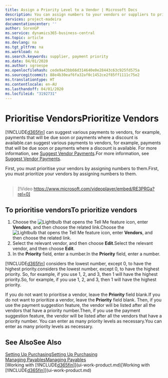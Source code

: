 ```yaml
---
title: Assign a Priority Level to a Vendor | Microsoft Docs
description: You can assign numbers to your vendors or suppliers to prioritise them and facilitate payment suggestions in Business Central.
services: project-madeira
documentationcenter: ''
author: SorenGP
ms.service: dynamics365-business-central
ms.topic: article
ms.devlang: na
ms.tgt_pltfrm: na
ms.workload: na
ms.search.keywords: supplier, payment priority
ms.date: 04/01/2020
ms.author: sgroespe
ms.openlocfilehash: cede9a43bb66d314640e0e28443c63c925fd575a
ms.sourcegitcommit: 88e4b30eaf6fa32af0c1452ce2f85ff1111c75e2
ms.translationtype: HT
ms.contentlocale: en-AU
ms.lasthandoff: 04/01/2020
ms.locfileid: "3192731"
---
```

# <a name="prioritize-vendors"></a><span data-ttu-id="fb406-103">Prioritise Vendors</span><span class="sxs-lookup"><span data-stu-id="fb406-103">Prioritize Vendors</span></span>
[!INCLUDE[d365fin](includes/d365fin_md.md)] <span data-ttu-id="fb406-104">can suggest various payments to vendors, for example, payments that will be due soon or payments where a discount is available.</span><span class="sxs-lookup"><span data-stu-id="fb406-104">can suggest various payments to vendors, for example, payments that will be due soon or payments where a discount is available.</span></span> <span data-ttu-id="fb406-105">For more information, see [Suggest Vendor Payments](payables-how-suggest-vendor-payments.md).</span><span class="sxs-lookup"><span data-stu-id="fb406-105">For more information, see [Suggest Vendor Payments](payables-how-suggest-vendor-payments.md).</span></span>

<span data-ttu-id="fb406-106">First, you must prioritise your vendors by assigning numbers to them.</span><span class="sxs-lookup"><span data-stu-id="fb406-106">First, you must prioritize your vendors by assigning numbers to them.</span></span>
<br><br>
> [!Video https://www.microsoft.com/videoplayer/embed/RE3PRGa?rel=0]

## <a name="to-prioritize-vendors"></a><span data-ttu-id="fb406-107">To prioritise vendors</span><span class="sxs-lookup"><span data-stu-id="fb406-107">To prioritize vendors</span></span>
1. <span data-ttu-id="fb406-108">Choose the ![Lightbulb that opens the Tell Me feature](media/ui-search/search_small.png "Tell me what you want to do") icon, enter **Vendors**, and then choose the related link.</span><span class="sxs-lookup"><span data-stu-id="fb406-108">Choose the ![Lightbulb that opens the Tell Me feature](media/ui-search/search_small.png "Tell me what you want to do") icon, enter **Vendors**, and then choose the related link.</span></span>
2. <span data-ttu-id="fb406-109">Select the relevant vendor, and then choose **Edit**.</span><span class="sxs-lookup"><span data-stu-id="fb406-109">Select the relevant vendor, and then choose **Edit**.</span></span>
3. <span data-ttu-id="fb406-110">In the **Priority** field, enter a number.</span><span class="sxs-lookup"><span data-stu-id="fb406-110">In the **Priority** field, enter a number.</span></span>

[!INCLUDE[d365fin](includes/d365fin_md.md)] <span data-ttu-id="fb406-111">considers the lowest number, except 0, to have the highest priority.</span><span class="sxs-lookup"><span data-stu-id="fb406-111">considers the lowest number, except 0, to have the highest priority.</span></span> <span data-ttu-id="fb406-112">So, for example, if you use 1, 2, and 3, then 1 will have the highest priority.</span><span class="sxs-lookup"><span data-stu-id="fb406-112">So, for example, if you use 1, 2, and 3, then 1 will have the highest priority.</span></span>

<span data-ttu-id="fb406-113">If you do not want to prioritise a vendor, leave the **Priority** field blank.</span><span class="sxs-lookup"><span data-stu-id="fb406-113">If you do not want to prioritize a vendor, leave the **Priority** field blank.</span></span> <span data-ttu-id="fb406-114">Then, if you use the payment suggestion feature, the vendor will be listed after all the vendors that have a priority number.</span><span class="sxs-lookup"><span data-stu-id="fb406-114">Then, if you use the payment suggestion feature, the vendor will be listed after all the vendors that have a priority number.</span></span> <span data-ttu-id="fb406-115">You can enter as many priority levels as necessary.</span><span class="sxs-lookup"><span data-stu-id="fb406-115">You can enter as many priority levels as necessary.</span></span>

## <a name="see-also"></a><span data-ttu-id="fb406-116">See Also</span><span class="sxs-lookup"><span data-stu-id="fb406-116">See Also</span></span>
[<span data-ttu-id="fb406-117">Setting Up Purchasing</span><span class="sxs-lookup"><span data-stu-id="fb406-117">Setting Up Purchasing</span></span>](purchasing-setup-purchasing.md)  
[<span data-ttu-id="fb406-118">Managing Payables</span><span class="sxs-lookup"><span data-stu-id="fb406-118">Managing Payables</span></span>](payables-manage-payables.md)  
<span data-ttu-id="fb406-119">[Working with [!INCLUDE[d365fin](includes/d365fin_md.md)]](ui-work-product.md)</span><span class="sxs-lookup"><span data-stu-id="fb406-119">[Working with [!INCLUDE[d365fin](includes/d365fin_md.md)]](ui-work-product.md)</span></span>
